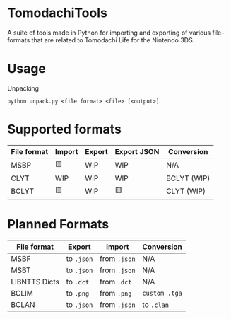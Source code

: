 # TomodachiTools
A suite of tools made in Python for importing and exporting of various file-formats that are related to Tomodachi Life for the Nintendo 3DS. 

# Usage
Unpacking
```
python unpack.py <file format> <file> [<output>]
```

# Supported formats
File format | Import | Export | Export JSON | Conversion
--- | --- | --- | --- | ---
MSBP | 🟨 | WIP | WIP | N/A
CLYT | WIP | WIP | WIP | BCLYT (WIP)
BCLYT | 🟨 | WIP | 🟨 | CLYT (WIP)

# Planned Formats
File format | Export | Import | Conversion
--- | --- | --- | --- |
MSBF | to `.json` | from `.json` | N/A
MSBT | to `.json` | from `.json` | N/A
LIBNTTS Dicts | to `.dct` | from `.dct` | N/A
BCLIM | to `.png` | from `.png` | `custom .tga`
BCLAN | to `.json` | from `.json` | to `.clan`
